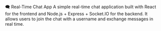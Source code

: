 🗨️ Real-Time Chat App
A simple real-time chat application built with React for the frontend and Node.js + Express + Socket.IO for the backend. It allows users to join the chat with a username and exchange messages in real time.

